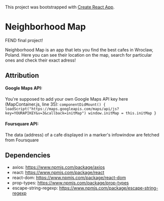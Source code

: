 This project was bootstrapped with [Create React App](https://github.com/facebookincubator/create-react-app).


# Neighborhood Map
FEND final project!

Neighborhood Map is an app that lets you find the best cafes in Wroclaw, Poland.
Here you can see their location on the map, search for particular ones and check their exact adress!

## Attribution
#### Google Maps API:
You're supposed to add your own Google Maps API key here (MapContainer.js, line 35):
`componentDidMount() {
    loadScript("https://maps.googleapis.com/maps/api/js?key=YOURAPIKEY&v=3&callback=initMap")
    window.initMap = this.initMap
  }`
  
#### Foursquare API:
The data (address) of a cafe displayed in a marker's infowindow are fetched from Foursquare

## Dependencies
- axios: https://www.npmjs.com/package/axios
- react: https://www.npmjs.com/package/react
- react-dom: https://www.npmjs.com/package/react-dom
- prop-types: https://www.npmjs.com/package/prop-types
- escape-string-regexp: https://www.npmjs.com/package/escape-string-regexp
